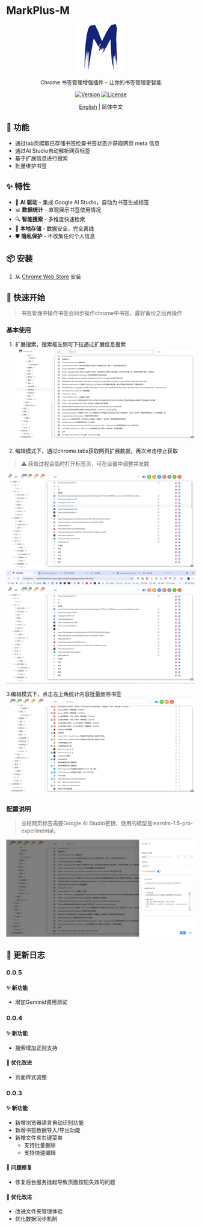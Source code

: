 # MarkPlus-M

<div align="center">

![MarkPlus-M Logo](src/assets/icons/icon128.png)

Chrome 书签管理增强插件 - 让你的书签管理更智能

[![Version](https://img.shields.io/badge/version-0.0.3-blue.svg)](https://github.com/your-repo/MarkPlus-M/releases)
[![License](https://img.shields.io/badge/license-MIT-green.svg)](LICENSE)

[English](./docs/README_en.md) | 简体中文

</div>

## 🚀 功能

-  通过tab页爬取已存储书签检查书签状态并获取网页 meta 信息
-  通过AI Studio自动解析网页标签
-  基于扩展信息进行搜索
-  批量维护书签

## ✨ 特性

- 🤖 **AI 驱动** - 集成 Google AI Studio，自动为书签生成标签
- 📊 **数据统计** - 直观展示书签使用情况
- 🔍 **智能搜索** - 多维度快速检索
- 💾 **本地存储** - 数据安全，完全离线
- 🛡️ **隐私保护** - 不收集任何个人信息

## 📦 安装

1. 从 [Chrome Web Store](https://chromewebstore.google.com/detail/markplus-m/ggnkeikgmibbjjjfglhbnpjbacnbpgek) 安装



## 🚀 快速开始
> 书签管理中操作书签会同步操作chrome中书签，最好备份之后再操作

### 基本使用
1. 扩展搜索，搜索框左侧可下拉通过扩展信息搜索
![](docs/images/1.png)

2. 编辑模式下，通过chrome.tabs获取网页扩展数据，再次点击停止获取

> ⚠️ 获取过程会临时打开标签页，可在设置中调整并发数

![](docs/images/2.png)
![](docs/images/2-1.png)

3.编辑模式下，点击左上角统计内容批量删除书签
![](docs/images/2-2.png)

### 配置说明
> 总结网页标签需要Google AI Studio密钥，使用的模型是learnlm-1.5-pro-experimental，

![](docs/images/3.png)


## 📝 更新日志

### 0.0.5
#### ✨ 新功能
- 增加Geminid调用测试

### 0.0.4
#### ✨ 新功能
- 搜索增加正则支持

#### 🔨 优化改进
- 页面样式调整

### 0.0.3
#### ✨ 新功能
- 新增浏览器语言自动识别功能
- 新增书签数据导入/导出功能
- 新增文件夹右键菜单
  - 支持批量删除
  - 支持快速编辑

#### 🐛 问题修复
- 修复后台服务挂起导致页面按钮失效的问题

#### 🔨 优化改进
- 改进文件夹管理体验
- 优化数据同步机制
